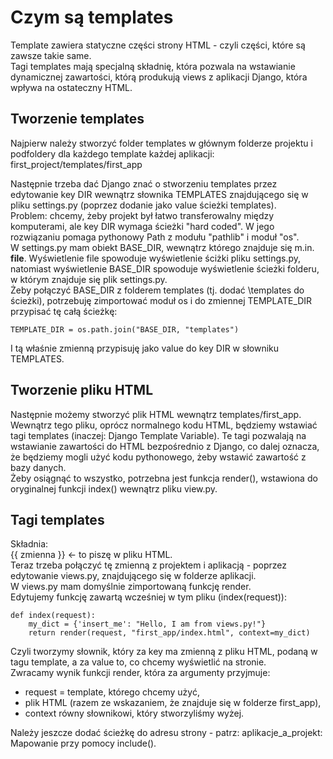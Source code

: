 # Czym są templates  
Template zawiera statyczne części strony HTML - czyli części, które są zawsze takie same.  
Tagi templates mają specjalną składnię, która pozwala na wstawianie dynamicznej zawartości, którą produkują views z aplikacji Django, która wpływa na ostateczny HTML.  
  
## Tworzenie templates  
Najpierw należy stworzyć folder templates w głównym folderze projektu i podfoldery dla każdego template każdej aplikacji:   
first_project/templates/first_app  
  
Następnie trzeba dać Django znać o stworzeniu templates przez edytowanie key DIR wewnątrz słownika TEMPLATES znajdującego się w pliku settings.py (poprzez dodanie jako value ścieżki templates).  
Problem: chcemy, żeby projekt był łatwo transferowalny między komputerami, ale key DIR wymaga ścieżki "hard coded". W jego rozwiązaniu pomaga pythonowy Path z modułu "pathlib" i moduł "os".  
W settings.py mam obiekt BASE_DIR, wewnątrz którego znajduje się m.in. __file__. Wyświetlenie file spowoduje wyświetlenie ściżki pliku settings.py, natomiast wyświetlenie BASE_DIR spowoduje wyświetlenie ścieżki folderu, w którym znajduje się plik settings.py.  
Żeby połączyć BASE_DIR z folderem templates (tj. dodać \templates do ścieżki), potrzebuję zimportować moduł os i do zmiennej TEMPLATE_DIR przypisać tę całą ścieżkę:  
```
TEMPLATE_DIR = os.path.join("BASE_DIR, "templates")
```
I tą właśnie zmienną przypisuję jako value do key DIR w słowniku TEMPLATES.  
  
## Tworzenie pliku HTML  
Następnie możemy stworzyć plik HTML wewnątrz templates/first_app. Wewnątrz tego pliku, oprócz normalnego kodu HTML, będziemy wstawiać tagi templates (inaczej: Django Template Variable). Te tagi pozwalają na wstawianie zawartości do HTML bezpośrednio z Django, co dalej oznacza, że będziemy mogli użyć kodu pythonowego, żeby wstawić zawartość z bazy danych.  
Żeby osiągnąć to wszystko, potrzebna jest funkcja render(), wstawiona do oryginalnej funkcji index() wewnątrz pliku view.py.  
  
## Tagi templates  
Składnia:  
{{ zmienna }}  <- to piszę w pliku HTML.  
Teraz trzeba połączyć tę zmienną z projektem i aplikacją - poprzez edytowanie views.py, znajdującego się w folderze aplikacji.  
W views.py mam domyślnie zimportowaną funkcję render.  
Edytujemy funkcję zawartą wcześniej w tym pliku (index(request)):  
```
def index(request):
    my_dict = {'insert_me': "Hello, I am from views.py!"}
    return render(request, "first_app/index.html", context=my_dict)
```
Czyli tworzymy słownik, który za key ma zmienną z pliku HTML, podaną w tagu template, a za value to, co chcemy wyświetlić na stronie.  
Zwracamy wynik funkcji render, która za argumenty przyjmuje:  
- request = template, którego chcemy użyć,  
- plik HTML (razem ze wskazaniem, że znajduje się w folderze first_app),  
- context równy słownikowi, który stworzyliśmy wyżej.  
  
Należy jeszcze dodać ścieżkę do adresu strony - patrz: aplikacje_a_projekt: Mapowanie przy pomocy include().
